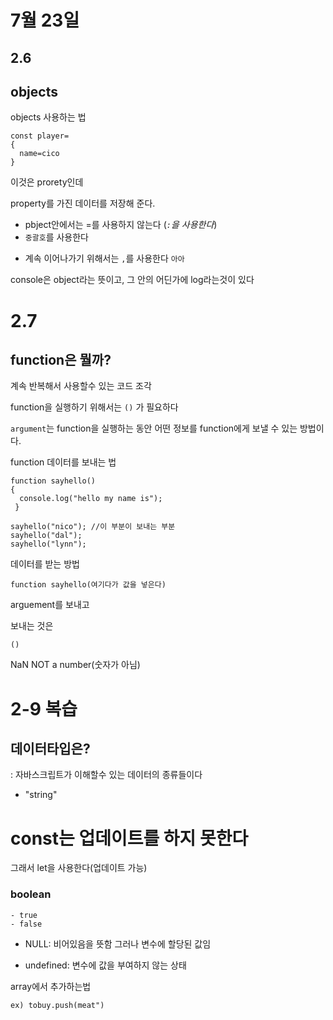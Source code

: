 # 7월 23일

## 2.6

## objects

objects 사용하는 법

    const player=
    {
      name=cico
    }

이것은 prorety인데

property를 가진 데이터를 저장해 준다.

- pbject안에서는 =를 사용하지 않는다
  (_`:`을 사용한다_)
- `중괄호`를 사용한다

* 계속 이어나가기 위해서는 `,`를 사용한다
  `아아`

console은 object라는 뜻이고, 그 안의 어딘가에 log라는것이 있다

# 2.7

## function은 뭘까?

계속 반복해서 사용할수 있는 코드 조각

function을 실행하기 위해서는 `()`
가 필요하다

`argument`는 function을 실행하는 동안 어떤 정보를 function에게 보낼 수 있는 방법이다.

function 데이터를 보내는 법

    function sayhello()
    {
      console.log("hello my name is");
     }

    sayhello("nico"); //이 부분이 보내는 부분
    sayhello("dal");
    sayhello("lynn");

데이터를 받는 방법

    function sayhello(여기다가 값을 넣은다)

arguement를 보내고

보내는 것은

    ()

NaN
NOT a number(숫자가 아님)

# 2-9 복습

## 데이터타입은?

: 자바스크립트가 이해할수 있는 데이터의 종류들이다

- "string"

# const는 업데이트를 하지 못한다

그래서 let을 사용한다(업데이트 가능)

### boolean

    - true
    - false

- NULL: 비어있음을 뜻함
  그러나 변수에 할당된 값임

* undefined: 변수에 값을 부여하지 않는 상태

array에서 추가하는법

    ex) tobuy.push(meat")
